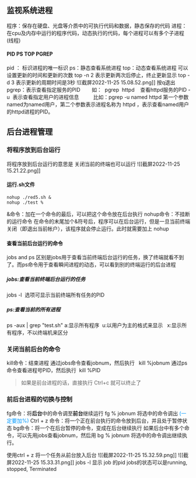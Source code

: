 ## 监视系统进程

程序：保存在硬盘、光盘等介质中的可执行代码和数据，静态保存的代码
进程：在cpu及内存中运行的程序代码，动态执行的代码，每个进程可以有多个子进程(线程)

#### PID PS TOP PGREP
pid ： 标识进程的唯一标识
ps：静态查看系统进程
top：动态查看系统进程
	可以设置更新的时间和更新的次数
	top -n 2 表示更新两次后停止，终止更新显示
	top -d 3 表示更新的周期时间是3秒 ![[截屏2022-11-25 15.08.52.png]]
	按q退出
pgrep：表示查看指定服务的PID       
	如：  pgrep  httpd    查看httpd服务的PID
	-u  表示查看指定用户的进程信息         
		比如：pgrep -u named httpd
	第一个参数named为named用户，第二个参数表示进程名称为 httpd ，表示查看named用户的httpd进程的PID。

## 后台进程管理

### 将程序放到后台运行
将程序放到后台运行的意思是 关闭当前的终端也可以运行
![[截屏2022-11-25 15.21.22.png]]

#### 运行.sh文件
```linux
nohup ./red5.sh &
nohup ./test %
```
&命令：加在一个命令的最后，可以把这个命令放在后台执行
nohup命令：不挂断的运行命令
在命令的末尾加个&符号后，程序可以在后台运行，但是一旦当前终端关闭（即退出当前帐户），该程序就会停止运行。此时就需要加上 nohup

#### 查看当前后台运行的命令
jobs and ps
区别是jobs用于查看当前终端后台运行的任务，换了终端就看不到了。而ps命令用于查看瞬间进程的动态，可以看到别的终端运行的后台进程

##### jobs:查看当前终端后台运行的任务
jobs -l  选项可显示当前终端所有任务的PID

##### ps:查看当前的所有进程
ps -aux | grep "test.sh"
a:显示所有程序  u:以用户为主的格式来显示   x:显示所有程序，不以终端机来区分

### 关闭当前后台的命令
kill命令：结束进程
通过jobs命令查看jobnum，然后执行   kill %jobnum
通过ps命令查看进程号PID，然后执行  kill %PID
> 如果是前台进程的话，直接执行 Ctrl+c 就可以终止了

### 前后台进程的切换与控制
fg命令：将**后台**中的命令调至**前台**继续运行
fg % jobnum 将选中的命令调出 <font color = #0099FF>(一定要加%)</font>
Ctrl + z 命令：将一个正在前台执行的命令放到后台，并且处于暂停状态
bg命令：将一个在后台暂停的命令，变成在后台继续执行
如果后台中有多个命令，可以先用jobs查看jobnum，然后用 bg % jobnum 将选中的命令调出继续执行。

使用ctrl + z 将一个任务从前台放入后台
![[截屏2022-11-25 15.32.59.png]]
![[截屏2022-11-25 15.33.31.png]]
jobs -l 显示 job 的pid jobs的状态可以是running, stopped, Terminated





